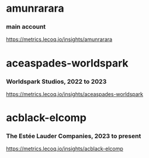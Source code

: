 <!--
**amunrarara/amunrarara** is a ✨ _special_ ✨ repository because its `README.md` (this file) appears on your GitHub profile.

Here are some ideas to get you started:

- 🔭 I’m currently working on ...
- 🌱 I’m currently learning ...
- 👯 I’m looking to collaborate on ...
- 🤔 I’m looking for help with ...
- 💬 Ask me about ...
- 📫 How to reach me: ...
- 😄 Pronouns: ...
- ⚡ Fun fact: ...

amunrarara: https://metrics.lecoq.io/insights?user=amunrarara
aceaspades-worldspark: https://metrics.lecoq.io/insights?user=aceaspades-worldspark
acblack-elcomp: https://metrics.lecoq.io/insights?user=aceaspades-elcomp
-->

<!--
[![GitHub metrics](github-metrics.svg)](https://github.com/amunrarara?tab=repositories)
- -->

# amunrarara 
### main account
https://metrics.lecoq.io/insights/amunrarara

# aceaspades-worldspark 
### Worldspark Studios, 2022 to 2023
https://metrics.lecoq.io/insights/aceaspades-worldspark

# acblack-elcomp 
### The Estée Lauder Companies, 2023 to present
https://metrics.lecoq.io/insights/acblack-elcomp

